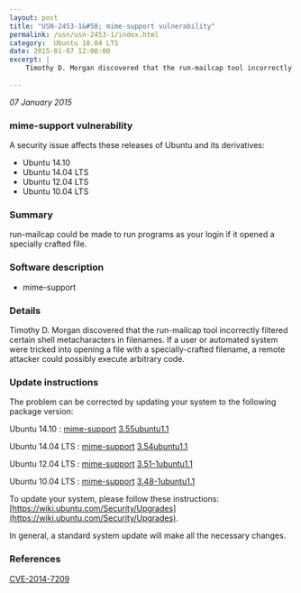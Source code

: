 ```yaml
---
layout: post
title: "USN-2453-1&#58; mime-support vulnerability"
permalink: /usn/usn-2453-1/index.html
category:  Ubuntu 10.04 LTS
date: 2015-01-07 12:00:00
excerpt: |
    Timothy D. Morgan discovered that the run-mailcap tool incorrectly filtered certain shell metacharacters in filenames. If a user or automated system were tricked into opening a file with a specially-crafted filename, a remote attacker could possibly execute arbitrary code. 
    
--- 
```

 
 

*07 January 2015*

### mime-support vulnerability

A security issue affects these releases of Ubuntu and its derivatives:

* Ubuntu 14.10
* Ubuntu 14.04 LTS
* Ubuntu 12.04 LTS
* Ubuntu 10.04 LTS

### Summary

run-mailcap could be made to run programs as your login if it opened a specially crafted file.

### Software description

* mime-support 

### Details

Timothy D. Morgan discovered that the run-mailcap tool incorrectly filtered certain shell metacharacters in filenames. If a user or automated system were tricked into opening a file with a specially-crafted filename, a remote attacker could possibly execute arbitrary code. 

### Update instructions

The problem can be corrected by updating your system to the following package version:

Ubuntu 14.10
 : [mime-support](https://launchpad.net/ubuntu/+source/mime-support) <span> [3.55ubuntu1.1](https://launchpad.net/ubuntu/+source/mime-support/3.55ubuntu1.1) </span> 

Ubuntu 14.04 LTS
 : [mime-support](https://launchpad.net/ubuntu/+source/mime-support) <span> [3.54ubuntu1.1](https://launchpad.net/ubuntu/+source/mime-support/3.54ubuntu1.1) </span> 

Ubuntu 12.04 LTS
 : [mime-support](https://launchpad.net/ubuntu/+source/mime-support) <span> [3.51-1ubuntu1.1](https://launchpad.net/ubuntu/+source/mime-support/3.51-1ubuntu1.1) </span> 

Ubuntu 10.04 LTS
 : [mime-support](https://launchpad.net/ubuntu/+source/mime-support) <span> [3.48-1ubuntu1.1](https://launchpad.net/ubuntu/+source/mime-support/3.48-1ubuntu1.1) </span> 

To update your system, please follow these instructions: [https://wiki.ubuntu.com/Security/Upgrades](https://wiki.ubuntu.com/Security/Upgrades).

In general, a standard system update will make all the necessary changes. 

### References

 
 [CVE-2014-7209](http://people.ubuntu.com/~ubuntu-security/cve/CVE-2014-7209)
 

